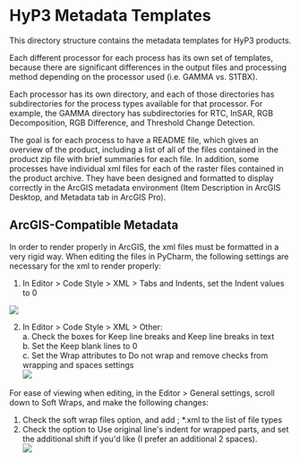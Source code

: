 # HyP3 Metadata Templates
This directory structure contains the metadata templates for HyP3 products.  

Each different processor for each process has its own set of templates, because there are significant differences in the output files and processing method depending on the processor used (i.e. GAMMA vs. S1TBX).  

Each processor has its own directory, and each of those directories has subdirectories for the process types available for that processor. For example, the GAMMA directory has subdirectories for RTC, InSAR, RGB Decomposition, RGB Difference, and Threshold Change Detection.  

The goal is for each process to have a README file, which gives an overview of the product, including a list of all of the files contained in the product zip file with brief summaries for each file. In addition, some processes have individual xml files for each of the raster files contained in the product archive. They have been designed and formatted to display correctly in the ArcGIS metadata environment (Item Description in ArcGIS Desktop, and Metadata tab in ArcGIS Pro).  

## ArcGIS-Compatible Metadata

In order to render properly in ArcGIS, the xml files must be formatted in a very rigid way. When editing the files in PyCharm, the following settings are necessary for the xml to render properly:

1. In Editor > Code Style > XML > Tabs and Indents, set the Indent values to 0  

![](SettingsImages/Editor_CodeStyle_XML_TabsIndents.JPG)

2. In Editor > Code Style > XML > Other:  
    a. Check the boxes for Keep line breaks and Keep line breaks in text  
    b. Set the Keep blank lines to 0  
    c. Set the Wrap attributes to Do not wrap and remove checks from wrapping and spaces settings  
![](SettingsImages/Editor_CodeStyle_XML_Other.JPG)  

For ease of viewing when editing, in the Editor > General settings, scroll down to Soft Wraps, and make the following changes:  
1. Check the soft wrap files option, and add ; *.xml to the list of file types  
2. Check the option to Use original line's indent for wrapped parts, and set the additional shift if you'd like (I prefer an additional 2 spaces).   
![](SettingsImages/Editor_General_SoftWraps.JPG)  







